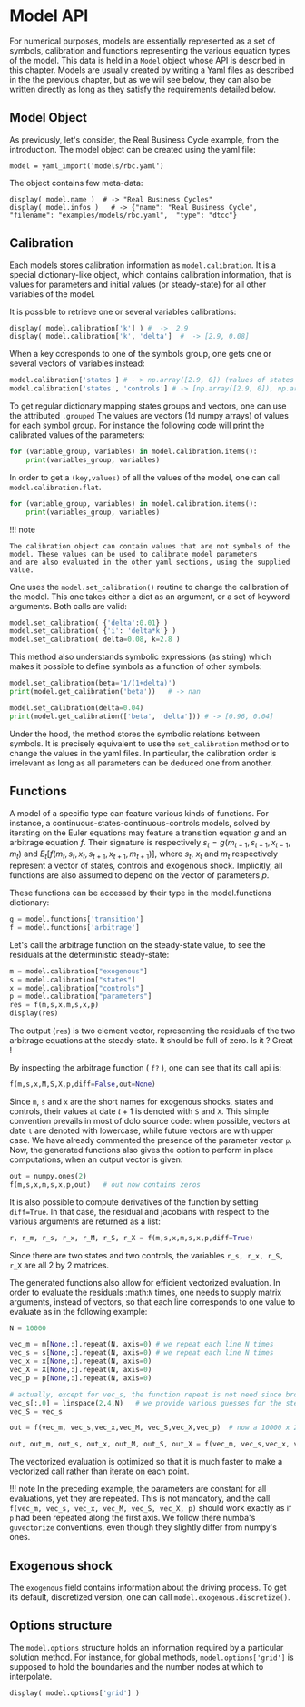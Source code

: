 # Model API

For numerical purposes, models are essentially represented as a set of symbols, calibration and functions representing the various equation
types of the model. This data is held in a `Model` object whose API is described in this chapter. Models are usually created by writing a Yaml files as described in the the previous chapter, but as we will
see below, they can also be written directly as long as they satisfy the requirements detailed below.

## Model Object


As previously, let's consider, the Real Business Cycle example, from the introduction. The model object can be created using the yaml file:

``` {.python}
model = yaml_import('models/rbc.yaml')
```

The object contains few meta-data:

``` {.yaml}
display( model.name )  # -> "Real Business Cycles"
display( model.infos )   # -> {"name": "Real Business Cycle",  "filename": "examples/models/rbc.yaml",  "type": "dtcc"}
```

## Calibration


Each models stores calibration information as `model.calibration`. It is a special dictionary-like object,  which contains calibration information, that is values for parameters and initial values (or steady-state) for all other variables of the model.

It is possible to retrieve one or several variables calibrations:

``` python
display( model.calibration['k'] ) #  ->  2.9
display( model.calibration['k', 'delta']  #  -> [2.9, 0.08]
```

When a key coresponds to one of the symbols group, one gets one or several vectors of variables instead:

```python
model.calibration['states'] # - > np.array([2.9, 0]) (values of states [z, k])
model.calibration['states', 'controls'] # -> [np.array([2.9, 0]), np.array([0.29, 1.0])]
```


To get regular dictionary mapping states groups and vectors, one can use the attributed `.grouped`
The values are vectors (1d numpy arrays) of values for each symbol group. For instance the following code will print the calibrated values of the parameters:

```python
for (variable_group, variables) in model.calibration.items():
    print(variables_group, variables)
```

In order to get a ``(key,values)`` of all the values of the model, one can call ``model.calibration.flat``.

```python
for (variable_group, variables) in model.calibration.items():
    print(variables_group, variables)
```


!!! note

    The calibration object can contain values that are not symbols of the model. These values can be used to calibrate model parameters
    and are also evaluated in the other yaml sections, using the supplied value.


One uses the `model.set_calibration()` routine to change the calibration of the model.  This one takes either a dict as an argument, or a set of keyword arguments. Both calls are valid:

```python
model.set_calibration( {'delta':0.01} )
model.set_calibration( {'i': 'delta*k'} )
model.set_calibration( delta=0.08, k=2.8 )
```

This method also understands symbolic expressions (as string) which makes it possible to define symbols as a function of other symbols:

```python
model.set_calibration(beta='1/(1+delta)')
print(model.get_calibration('beta'))   # -> nan

model.set_calibration(delta=0.04)
print(model.get_calibration(['beta', 'delta'])) # -> [0.96, 0.04]
```

Under the hood, the method stores the symbolic relations between symbols. It is precisely equivalent to use the ``set_calibration`` method
or to change the values in the yaml files. In particular, the calibration order is irrelevant as long as all parameters can be deduced one from another.


## Functions

A model of a specific type can feature various kinds of functions. For instance, a continuous-states-continuous-controls models, solved by iterating on the Euler equations may feature a transition equation $g$ and an arbitrage equation $f$. Their signature is respectively $s_t=g(m_{t-1},s_{t-1},x_{t-1},m_t)$ and $E_t[f(m_t,s_t,x_t,s_{t+1},x_{t+1},m_{t+1})]$, where $s_t$, $x_t$ and $m_t$ respectively represent a vector of states, controls and exogenous shock. Implicitly, all functions are also assumed to depend on the vector of parameters $p$.

These functions can be accessed by their type in the model.functions dictionary:

``` python
g = model.functions['transition']
f = model.functions['arbitrage']
```

Let's call the arbitrage function on the steady-state value, to see the residuals at the deterministic steady-state:

``` python
m = model.calibration["exogenous"]
s = model.calibration["states"]
x = model.calibration["controls"]
p = model.calibration["parameters"]
res = f(m,s,x,m,s,x,p)
display(res)
```

The output (`res`) is two element vector, representing the residuals of the two arbitrage equations at the steady-state. It should be full of zero. Is it ? Great !

By inspecting the arbitrage function ( `f?` ), one can see that its call api is:

```python
f(m,s,x,M,S,X,p,diff=False,out=None)
```

Since `m`, `s` and `x` are the short names for exogenous shocks, states and controls, their values at date $t+1$ is denoted with `S` and `X`. This simple convention prevails in most of dolo source code: when possible, vectors at date `t` are denoted with lowercase, while future vectors are with upper case. We have already commented the presence of the parameter vector `p`.
Now, the generated functions also gives the option to perform in place computations, when an output vector is given:

```python
out = numpy.ones(2)
f(m,s,x,m,s,x,p,out)   # out now contains zeros
```

It is also possible to compute derivatives of the function by setting ``diff=True``. In that case, the residual and jacobians with respect to the various arguments are returned as a list:

```python
r, r_m, r_s, r_x, r_M, r_S, r_X = f(m,s,x,m,s,x,p,diff=True)
```

Since there are two states and two controls, the variables ``r_s, r_x, r_S, r_X`` are all 2 by 2 matrices.

The generated functions also allow for efficient vectorized evaluation. In order to evaluate the residuals :math:`N` times, one needs to supply matrix arguments, instead of vectors, so that each line corresponds to one value to evaluate as in the following example:

```python
N = 10000

vec_m = m[None,:].repeat(N, axis=0) # we repeat each line N times
vec_s = s[None,:].repeat(N, axis=0) # we repeat each line N times
vec_x = x[None,:].repeat(N, axis=0)
vec_X = X[None,:].repeat(N, axis=0)
vec_p = p[None,:].repeat(N, axis=0)

# actually, except for vec_s, the function repeat is not need since broadcast rules apply
vec_s[:,0] = linspace(2,4,N)   # we provide various guesses for the steady-state capital
vec_S = vec_s

out = f(vec_m, vec_s,vec_x,vec_M, vec_S,vec_X,vec_p)  # now a 10000 x 2 array

out, out_m, out_s, out_x, out_M, out_S, out_X = f(vec_m, vec_s,vec_x, vec_m, vec_S,vec_X,vec_p)
```


The vectorized evaluation is optimized so that it is much faster to make a vectorized call rather than iterate on each point. 

!!! note
    In the preceding example, the parameters are constant for all evaluations, yet they are repeated. This is not mandatory, and the call ``f(vec_m, vec_s, vec_x, vec_M, vec_S, vec_X, p)`` should work exactly as if `p` had been repeated along the first axis. We follow there numba's ``guvectorize`` conventions, even though they slightly differ from numpy's ones.


## Exogenous shock

The `exogenous` field contains information about the driving process. To get its default, discretized version, one can call `model.exogenous.discretize()`.


## Options structure


The ``model.options`` structure holds an information required by a particular solution method. For instance, for global methods, ``model.options['grid']`` is supposed to hold the boundaries and the number nodes at which to interpolate.

```python
display( model.options['grid'] )
```
